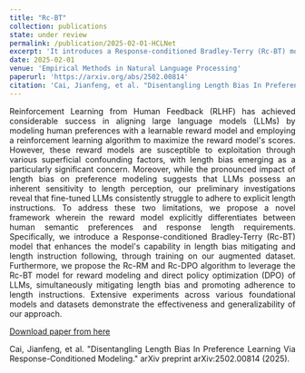 ```yaml
---
title: "Rc-BT"
collection: publications
state: under review
permalink: /publication/2025-02-01-HCLNet
excerpt: 'It introduces a Response-conditioned Bradley-Terry (Rc-BT) model that enhances the model's capability in length bias mitigating and length instruction following, through training on the augmented dataset. Furthermore, it proposes the Rc-RM and Rc-DPO algorithm to leverage the Rc-BT model for reward modeling and direct policy optimization (DPO) of LLMs.'
date: 2025-02-01
venue: 'Empirical Methods in Natural Language Processing'
paperurl: 'https://arxiv.org/abs/2502.00814'
citation: 'Cai, Jianfeng, et al. "Disentangling Length Bias In Preference Learning Via Response-Conditioned Modeling." arXiv preprint arXiv:2502.00814 (2025).'
---
```

<p style="text-align:justify; text-justify:inter-ideograph;">Reinforcement Learning from Human Feedback (RLHF) has achieved considerable success in aligning large language models (LLMs) by modeling human preferences with a learnable reward model and employing a reinforcement learning algorithm to maximize the reward model's scores. However, these reward models are susceptible to exploitation through various superficial confounding factors, with length bias emerging as a particularly significant concern. Moreover, while the pronounced impact of length bias on preference modeling suggests that LLMs possess an inherent sensitivity to length perception, our preliminary investigations reveal that fine-tuned LLMs consistently struggle to adhere to explicit length instructions. To address these two limitations, we propose a novel framework wherein the reward model explicitly differentiates between human semantic preferences and response length requirements. Specifically, we introduce a Response-conditioned Bradley-Terry (Rc-BT) model that enhances the model's capability in length bias mitigating and length instruction following, through training on our augmented dataset. Furthermore, we propose the Rc-RM and Rc-DPO algorithm to leverage the Rc-BT model for reward modeling and direct policy optimization (DPO) of LLMs, simultaneously mitigating length bias and promoting adherence to length instructions. Extensive experiments across various foundational models and datasets demonstrate the effectiveness and generalizability of our approach.</p>

[Download paper from here](https://arxiv.org/abs/2502.00814)

<p style="text-align:justify; text-justify:inter-ideograph;">Cai, Jianfeng, et al. "Disentangling Length Bias In Preference Learning Via Response-Conditioned Modeling." arXiv preprint arXiv:2502.00814 (2025).</p>